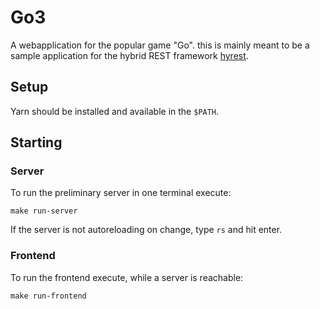 # Go3

A webapplication for the popular game "Go". this is mainly meant to be a sample application for the
hybrid REST framework [hyrest](https://github.com/Prior99/hyrest).

## Setup

Yarn should be installed and available in the `$PATH`.

## Starting

### Server

To run the preliminary server in one terminal execute:

```
make run-server
```

If the server is not autoreloading on change, type `rs` and hit enter.

### Frontend

To run the frontend execute, while a server is reachable:

```
make run-frontend
```
